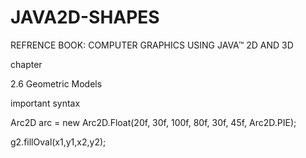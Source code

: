 # JAVA2D-SHAPES

REFRENCE BOOK:
COMPUTER GRAPHICS 
USING
JAVA™ 2D AND 3D

chapter

2.6 Geometric Models

important syntax

Arc2D arc = new Arc2D.Float(20f, 30f, 100f, 80f, 30f, 45f, Arc2D.PIE);

g2.fillOval(x1,y1,x2,y2);
